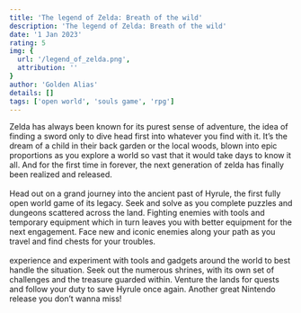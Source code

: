 ```yaml
---
title: 'The legend of Zelda: Breath of the wild'
description: 'The legend of Zelda: Breath of the wild'
date: '1 Jan 2023'
rating: 5
img: {
  url: '/legend_of_zelda.png',
  attribution: ''
}
author: 'Golden Alias'
details: []
tags: ['open world', 'souls game', 'rpg']
---
```


Zelda has always been known for its purest sense of adventure, the idea of finding a sword only to dive head first into whatever you
find with it. It’s the dream of a child in their back garden or the local woods, blown into epic proportions as you explore a world
so vast that it would take days to know it all. And for the first time in forever, the next generation of zelda has finally been realized and released.
\
\
Head out on a grand journey into the ancient past of Hyrule, the first fully open world game of its legacy. Seek and solve as you complete
puzzles and dungeons scattered across the land. Fighting enemies with tools and temporary equipment which in turn leaves you with better
equipment for the next engagement. Face new and iconic enemies along your path as you travel and find chests for your troubles.
\
\
experience and experiment with tools and gadgets around the world to best handle the situation. Seek out the numerous shrines, with its
own set of challenges and the treasure guarded within. Venture the lands for quests and follow your duty to save Hyrule once again.
Another great Nintendo release you don’t wanna miss!
